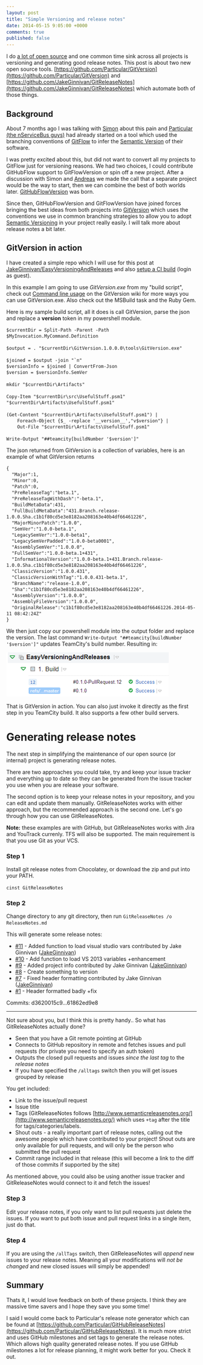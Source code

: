 ```yaml
---
layout: post
title: "Simple Versioning and release notes"
date: 2014-05-15 9:05:00 +0000
comments: true
published: false
---
```


I do [a lot of open source](/open-source-work) and one common time sink across all projects is versioning and generating good release notes. This post is about two new open source tools. [https://github.com/Particular/GitVersion](https://github.com/Particular/GitVersion) and [https://github.com/JakeGinnivan/GitReleaseNotes](https://github.com/JakeGinnivan/GitReleaseNotes) which automate both of those things.

## Background
About 7 months ago I was talking with [Simon](https://github.com/simoncropp) about this pain and [Particular (the nServiceBus guys)](https://github.com/Particular) had already started on a tool which used the branching conventions of [GitFlow](http://nvie.com/posts/a-successful-git-branching-model/) to infer the [Semantic Version](http://semver.org/) of their software.

I was pretty excited about this, but did not want to convert all my projects to GitFlow just for versioning reasons. We had two choices, I could contribute GitHubFlow support to GitFlowVersion or spin off a new project. After a discussion with Simon and [Andreas](https://github.com/andreasohlund) we made the call that a separate project would be the way to start, then we can combine the best of both worlds later. [GitHubFlowVersion](https://github.com/JakeGinnivan/GitHubFlowVersion) was born.

Since then, GitHubFlowVersion and GitFlowVersion have joined forces bringing the best ideas from both projects into [GitVersion](https://github.com/Particular/GitVersion) which uses the conventions we use in common branching strategies to allow you to adopt [Semantic Versioning](http://semver.org) in your project really easily. I will talk more about release notes a bit later.

## GitVersion in action
I have created a simple repo which I will use for this post at [JakeGinnivan/EasyVersioningAndReleases](https://github.com/JakeGinnivan/EasyVersioningAndReleases) and also [setup a CI build](http://teamcity.ginnivan.net/project.html?projectId=OpenSourceProjects_EasyVersioningAndReleases&tab=projectOverview) (login as guest).

In this example I am going to use *GitVersion.exe* from my "build script", check out [Command line usage](https://github.com/Particular/GitVersion/wiki/Command-Line-Tool) on the GitVersion wiki for more ways you can use GitVersion.exe. Also check out the MSBuild task and the Ruby Gem.

Here is my sample build script, all it does is call GitVersion, parse the json and replace a __version__ token in my powershell module.

    $currentDir = Split-Path -Parent -Path $MyInvocation.MyCommand.Definition

    $output = . "$currentDir\GitVersion.1.0.0.0\tools\GitVersion.exe"

    $joined = $output -join "`n"
    $versionInfo = $joined | ConvertFrom-Json
    $version = $versionInfo.SemVer

    mkdir "$currentDir\Artifacts"

    Copy-Item "$currentDir\src\UsefulStuff.psm1" "$currentDir\Artifacts\UsefulStuff.psm1"

    (Get-Content "$currentDir\Artifacts\UsefulStuff.psm1") | 
        Foreach-Object {$_ -replace '__version__',"v$version"} |
        Out-File "$currentDir\Artifacts\UsefulStuff.psm1"
        
    Write-Output "##teamcity[buildNumber '$version']"

The json returned from GitVersion is a collection of variables, here is an example of what GitVersion returns

    {
      "Major":1,
      "Minor":0,
      "Patch":0,
      "PreReleaseTag":"beta.1",
      "PreReleaseTagWithDash":"-beta.1",
      "BuildMetaData":431,
      "FullBuildMetaData":"431.Branch.release-1.0.0.Sha.c1b1f80cd5e3e8182aa208163e40b4df66461226",
      "MajorMinorPatch":"1.0.0",
      "SemVer":"1.0.0-beta.1",
      "LegacySemVer":"1.0.0-beta1",
      "LegacySemVerPadded":"1.0.0-beta0001",
      "AssemblySemVer":"1.0.0.0",
      "FullSemVer":"1.0.0-beta.1+431",
      "InformationalVersion":"1.0.0-beta.1+431.Branch.release-1.0.0.Sha.c1b1f80cd5e3e8182aa208163e40b4df66461226",
      "ClassicVersion":"1.0.0.431",
      "ClassicVersionWithTag":"1.0.0.431-beta.1",
      "BranchName":"release-1.0.0",
      "Sha":"c1b1f80cd5e3e8182aa208163e40b4df66461226",
      "AssemblyVersion":"1.0.0.0",
      "AssemblyFileVersion":"1.0.0.0",
      "OriginalRelease":"c1b1f80cd5e3e8182aa208163e40b4df66461226.2014-05-11 08:42:24Z"
    }

We then just copy our powershell module into the output folder and replace the version. The last command `Write-Output "##teamcity[buildNumber '$version']"` updates TeamCity's build number. Resulting in:

![2014-05-13-simple-versioning-and-release-notes](../assets/posts/2014-05-13-simple-versioning-and-release-notes.png)

That is GitVersion in action. You can also just invoke it directly as the first step in you TeamCity build. It also supports a few other build servers.

# Generating release notes
The next step in simplifying the maintenance of our open source (or internal) project is generating release notes.

There are two approaches you could take, try and keep your issue tracker and everything up to date so they can be generated from the issue tracker you use when you are release your software.

The second option is to keep your release notes in your repository, and you can edit and update them manually.
GitReleaseNotes works with either approach, but the recommended approach is the second one. Let's go through how you can use GitReleaseNotes.

**Note:** these examples are with GitHub, but GitReleaseNotes works with Jira and YouTrack currenly. TFS will also be supported. The main requirement is that you use Git as your VCS.

### Step 1
Install git release notes from Chocolatey, or download the zip and put into your PATH.

`cinst GitReleaseNotes`

### Step 2
Change directory to any git directory, then run `GitReleaseNotes /o ReleaseNotes.md`

This will generate some release notes:

 - [#11](https://github.com/JakeGinnivan/EasyVersioningAndReleases/pull/11) - Added function to load visual studio vars contributed by Jake Ginnivan ([JakeGinnivan](https://github.com/JakeGinnivan))
 - [#10](https://github.com/JakeGinnivan/EasyVersioningAndReleases/issues/10) - Add function to load VS 2013 variables +enhancement
 - [#9](https://github.com/JakeGinnivan/EasyVersioningAndReleases/pull/9) - Added project info contributed by Jake Ginnivan ([JakeGinnivan](https://github.com/JakeGinnivan))
 - [#8](https://github.com/JakeGinnivan/EasyVersioningAndReleases/issues/8) - Create something to version
 - [#7](https://github.com/JakeGinnivan/EasyVersioningAndReleases/pull/7) - Fixed header formatting contributed by Jake Ginnivan ([JakeGinnivan](https://github.com/JakeGinnivan))
 - [#1](https://github.com/JakeGinnivan/EasyVersioningAndReleases/issues/1) - Header formatted badly +fix

Commits: d3620015c9...61862ed9e8
 
------------------------

Not sure about you, but I think this is pretty handy.. So what has GitReleaseNotes actually done?

 - Seen that you have a Git remote pointing at GitHub
 - Connects to GitHub repository in remote and fetches issues and pull requests (for private you need to specify an auth token)
 - Outputs the closed pull requests and issues *since the last tag* to the *release notes*
 - If you have specified the `/alltags` switch then you will get issues grouped by release

You get included:

 - Link to the issue/pull request
 - Issue title
 - Tags (GitReleaseNotes follows [http://www.semanticreleasenotes.org/](http://www.semanticreleasenotes.org/) which uses `+tag` after the title for tags/categories/labels.
 - Shout outs - a really important part of release notes, calling out the awesome people which have contributed to your project! Shout outs are only available for pull requests, and will only be the person who submitted the pull request
 - Commit range included in that release (this will become a link to the diff of those commits if supported by the site)

As mentioned above, you could also be using another issue tracker and GitReleaseNotes would connect to it and fetch the issues!

### Step 3
Edit your release notes, if you only want to list pull requests just delete the issues. If you want to put both issue and pull request links in a single item, just do that.

### Step 4
If you are using the `/allTags` switch, then GitReleaseNotes will *append* new issues to your release notes. Meaning all your modifications will *not be changed* and new closed issues will simply be appended!

## Summary
Thats it, I would love feedback on both of these projects. I think they are massive time savers and I hope they save you some time!

I said I would come back to Particular's release note generator which can be found at [https://github.com/Particular/GitHubReleaseNotes](https://github.com/Particular/GitHubReleaseNotes).
It is much more strict and uses GitHub milestones and set tags to generate the release notes. Which allows high quality generated release notes. If you use GitHub milestones a lot for release planning, it might work better for you. Check it out.